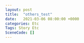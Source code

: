 ```yaml
---
layout: post
title:  "others_test"
date:   2021-03-06 08:00:00 +0000
categories: Etc
Tags: Story Etc
SceneCode: []
---
```

